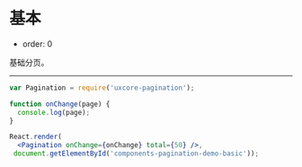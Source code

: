 # 基本

- order: 0

基础分页。

---

````jsx
var Pagination = require('uxcore-pagination');

function onChange(page) {
  console.log(page);
}

React.render(
  <Pagination onChange={onChange} total={50} />,
 document.getElementById('components-pagination-demo-basic'));
````
